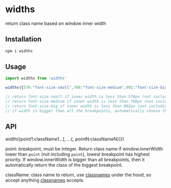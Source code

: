 # widths

return class name based on window inner width

## Installation

```bash
npm i widths
```

## Usage

```js
import widths from 'widths'

widths({576:"font-size-small",768:"font-size-medium",992:"font-size-big"})

// return font-size-small if inner width is less than 576px (not including 576)
// return font-size-medium if inner width is less than 786px (not including 786)
// return font-size-big if inner width is less than 992px (not including 992)
// if width is bigger than all the breakpoints, automatically choose the largest breakpoint class name, eg if inner width is 1200px, return font-size-big

```

## API

width({point1:className1...[, ...{, pointN:classNameN}]})

point:
breakpoint, must be integer. Return class name if window.innerWidth lower than `point` (not including `point`), lowest breakpoint has highest priority. If window.innerWidth is bigger than all breakpoints, then it automatically return the class of the biggest breakpoint.

className:
class name to return, use [classnames](https://www.npmjs.com/package/classnames) under the hood, so accept anything [classnames](https://www.npmjs.com/package/classnames) accepts.
